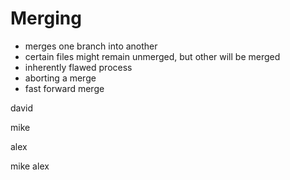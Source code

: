 # Merging

* merges one branch into another
* certain files might remain unmerged, but other will be merged
* inherently flawed process
* aborting a merge
* fast forward merge





david

mike

alex



mike alex

